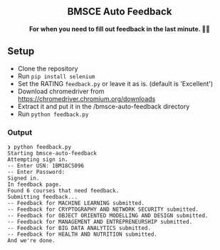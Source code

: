 <h2 align="center"> BMSCE Auto Feedback </h2>
<p align="center">
  <strong>
  For when you need to fill out feedback in the last minute. 🏃💨
  </strong>
</p>

## Setup

- Clone the repository
- Run `pip install selenium`
- Set the RATING `feedback.py` or leave it as is. (default is 'Excellent')
- Download chromedriver from https://chromedriver.chromium.org/downloads
- Extract it and put it in the /bmsce-auto-feedback directory
- Run `python feedback.py`


### Output

```
❯ python feedback.py
Starting bmsce-auto-feedback
Attempting sign in.
-- Enter USN: 1BM18CS096
-- Enter Password: 
Signed in.
In feedback page.
Found 6 courses that need feedback.
Submitting feedback...
-- Feedback for MACHINE LEARNING submitted.
-- Feedback for CRYPTOGRAPHY AND NETWORK SECURITY submitted.
-- Feedback for OBJECT ORIENTED MODELLING AND DESIGN submitted.
-- Feedback for MANAGEMENT AND ENTREPRENEURSHIP submitted.
-- Feedback for BIG DATA ANALYTICS submitted.
-- Feedback for HEALTH AND NUTRITION submitted.
And we're done.
```

